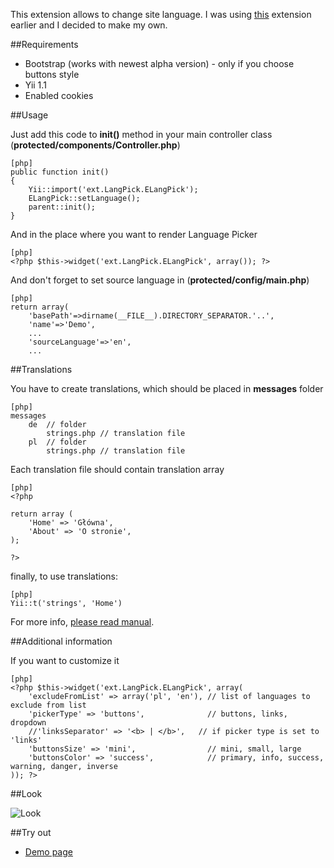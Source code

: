 This extension allows to change site language.
I was using [this](http://www.yiiframework.com/extension/languagepicker "extension") extension earlier and I decided to make my own.

##Requirements

- Bootstrap (works with newest alpha version) - only if you choose buttons style
- Yii 1.1
- Enabled cookies

##Usage

Just add this code to **init()** method in your main controller class (**protected/components/Controller.php**)

~~~
[php]
public function init()
{
	Yii::import('ext.LangPick.ELangPick');
	ELangPick::setLanguage();
	parent::init();
}
~~~

And in the place where you want to render Language Picker

~~~
[php]
<?php $this->widget('ext.LangPick.ELangPick', array()); ?>
~~~

And don't forget to set source language in (**protected/config/main.php**)
~~~
[php]
return array(
	'basePath'=>dirname(__FILE__).DIRECTORY_SEPARATOR.'..',
	'name'=>'Demo',
	...
    'sourceLanguage'=>'en',
	...
~~~

##Translations

You have to create translations, which should be placed in **messages** folder

~~~
[php]
messages
	de	// folder
		strings.php	// translation file
	pl	// folder
		strings.php	// translation file

~~~

Each translation file should contain translation array

~~~
[php]
<?php

return array (
    'Home' => 'Główna',
    'About' => 'O stronie',
);

?>
~~~


finally, to use translations:


~~~
[php]
Yii::t('strings', 'Home')
~~~

For more info, [please read manual](http://www.yiiframework.com/doc/guide/1.1/en/topics.i18n "manual").

##Additional information

If you want to customize it
~~~
[php]
<?php $this->widget('ext.LangPick.ELangPick', array(
	'excludeFromList' => array('pl', 'en'),	// list of languages to exclude from list
	'pickerType' => 'buttons',          	// buttons, links, dropdown
	//'linksSeparator' => '<b> | </b>',   // if picker type is set to 'links'
	'buttonsSize' => 'mini',            	// mini, small, large
	'buttonsColor' => 'success',        	// primary, info, success, warning, danger, inverse
)); ?>
~~~

##Look

![Look](http://i.imgur.com/QXNiE.png "Look")

##Try out

 * [Demo page](http://lowliet.com/Demo/)
